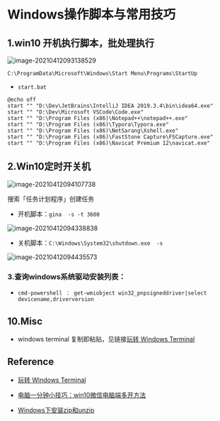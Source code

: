 # Windows操作脚本与常用技巧



## 1.win10 开机执行脚本，批处理执行

![image-20210412093138529](D:\Dev\SrcCode\spring-boot-climbing\data-climbing-manuscripts\src\main\sys\windows\Windows操作教程.assets\image-20210412093138529.png)

```shell
C:\ProgramData\Microsoft\Windows\Start Menu\Programs\StartUp
```

- `start.bat`

```shell
@echo off
start "" "D:\Dev\JetBrains\IntelliJ IDEA 2019.3.4\bin\idea64.exe"
start "" "D:\Dev\Microsoft VSCode\Code.exe"
start "" "D:\Program Files (x86)\Notepad++\notepad++.exe"
start "" "D:\Program Files (x86)\Typora\Typora.exe"
start "" "D:\Program Files (x86)\NetSarang\Xshell.exe"
start "" "D:\Program Files (x86)\FastStone Capture\FSCapture.exe"
start "" "D:\Program Files (x86)\Navicat Premium 12\navicat.exe"
```

## 2.Win10定时开关机

![image-20210412094107738](D:\Dev\SrcCode\spring-boot-climbing\data-climbing-manuscripts\src\main\sys\windows\Windows操作教程.assets\image-20210412094107738.png)

搜索「任务计划程序」创建任务

- 开机脚本：`gina  -s -t 3600`

![image-20210412094338838](D:\Dev\SrcCode\spring-boot-climbing\data-climbing-manuscripts\src\main\sys\windows\Windows操作教程.assets\image-20210412094338838.png)

- 关机脚本：`C:\Windows\System32\shutdown.exe  -s`

![image-20210412094435573](D:\Dev\SrcCode\spring-boot-climbing\data-climbing-manuscripts\src\main\sys\windows\Windows操作教程.assets\image-20210412094435573.png)

### 3.查询windows系统驱动安装列表：

- `cmd-powershell ： get-wmiobject win32_pnpsigneddriver|select devicename,driverversion`





## 10.Misc

- windows terminal 复制即粘贴，见链接[玩转 Windows Terminal](https://www.cnblogs.com/FlyLolo/p/13222195.html)





## Reference

- [玩转 Windows Terminal](https://www.cnblogs.com/FlyLolo/p/13222195.html)
- [电脑一分钟小技巧：win10微信电脑端多开方法](https://zhuanlan.zhihu.com/p/267203275)

- [Windows下安装zip和unzip](https://blog.csdn.net/weixin_46229691/article/details/120481112)